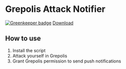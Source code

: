 # Grepolis Attack Notifier

[![Greenkeeper badge](https://badges.greenkeeper.io/davidkna/Grepolis-Attack-Notifier.svg)](https://greenkeeper.io/)
[Download](https://raw.githubusercontent.com/davidkna/Grepolis-Attack-Notifier/master/GrepolisAttackNotifier.user.js)
## How to use
1. Install the script
2. Attack yourself in Grepolis
3. Grant Grepolis permission to send push notifications
